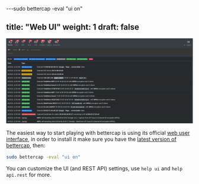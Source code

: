 ---sudo bettercap -eval "ui on"

title: "Web UI"
weight: 1
draft: false
---

![UI](https://raw.githubusercontent.com/bettercap/media/master/ui-events.png)

The easiest way to start playing with bettercap is using its official [web user interface](https://github.com/bettercap/ui), in order to install it make sure you have the [latest version of bettercap](https://github.com/bettercap/bettercap/releases), then:

```sh
sudo bettercap -eval "ui on"
```

You can customize the UI (and REST API) settings, use `help ui` and `help api.rest` for more. 
